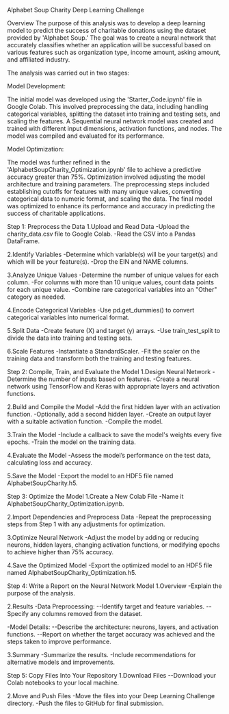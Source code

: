 Alphabet Soup Charity Deep Learning Challenge

Overview
The purpose of this analysis was to develop a deep learning model to predict the success of charitable donations using the dataset provided by 'Alphabet Soup.' The goal was to create a neural network that accurately classifies whether an application will be successful based on various features such as organization type, income amount, asking amount, and affiliated industry.

The analysis was carried out in two stages:

Model Development:

  The initial model was developed using the 'Starter_Code.ipynb' file in Google Colab. This involved preprocessing the data, including handling categorical variables, splitting the dataset into training and testing sets,   and scaling the features.
  A Sequential neural network model was created and trained with different input dimensions, activation functions, and nodes. The model was compiled and evaluated for its performance.
  
Model Optimization:

  The model was further refined in the 'AlphabetSoupCharity_Optimization.ipynb' file to achieve a predictive accuracy greater than 75%. Optimization involved adjusting the model architecture and training parameters.
  The preprocessing steps included establishing cutoffs for features with many unique values, converting categorical data to numeric format, and scaling the data. The final model was optimized to enhance its performance    and accuracy in predicting the success of charitable applications.

Step 1: Preprocess the Data
1.Upload and Read Data
-Upload the charity_data.csv file to Google Colab.
-Read the CSV into a Pandas DataFrame.

2.Identify Variables
-Determine which variable(s) will be your target(s) and which will be your feature(s).
-Drop the EIN and NAME columns.

3.Analyze Unique Values
-Determine the number of unique values for each column.
-For columns with more than 10 unique values, count data points for each unique value.
-Combine rare categorical variables into an "Other" category as needed.

4.Encode Categorical Variables
-Use pd.get_dummies() to convert categorical variables into numerical format.

5.Split Data
-Create feature (X) and target (y) arrays.
-Use train_test_split to divide the data into training and testing sets.

6.Scale Features
-Instantiate a StandardScaler.
-Fit the scaler on the training data and transform both the training and testing features.

Step 2: Compile, Train, and Evaluate the Model
1.Design Neural Network
-Determine the number of inputs based on features.
-Create a neural network using TensorFlow and Keras with appropriate layers and activation functions.

2.Build and Compile the Model
-Add the first hidden layer with an activation function.
-Optionally, add a second hidden layer.
-Create an output layer with a suitable activation function.
-Compile the model.

3.Train the Model
-Include a callback to save the model's weights every five epochs.
-Train the model on the training data.

4.Evaluate the Model
-Assess the model’s performance on the test data, calculating loss and accuracy.

5.Save the Model
-Export the model to an HDF5 file named AlphabetSoupCharity.h5.

Step 3: Optimize the Model
1.Create a New Colab File
-Name it AlphabetSoupCharity_Optimization.ipynb.

2.Import Dependencies and Preprocess Data
-Repeat the preprocessing steps from Step 1 with any adjustments for optimization.

3.Optimize Neural Network
-Adjust the model by adding or reducing neurons, hidden layers, changing activation functions, or modifying epochs to achieve higher than 75% accuracy.

4.Save the Optimized Model
-Export the optimized model to an HDF5 file named AlphabetSoupCharity_Optimization.h5.

Step 4: Write a Report on the Neural Network Model
1.Overview
-Explain the purpose of the analysis.

2.Results
-Data Preprocessing:
--Identify target and feature variables.
--Specify any columns removed from the dataset.

-Model Details:
--Describe the architecture: neurons, layers, and activation functions.
--Report on whether the target accuracy was achieved and the steps taken to improve performance.

3.Summary
-Summarize the results.
-Include recommendations for alternative models and improvements.

Step 5: Copy Files Into Your Repository
1.Download Files
--Download your Colab notebooks to your local machine.

2.Move and Push Files
-Move the files into your Deep Learning Challenge directory.
-Push the files to GitHub for final submission.
